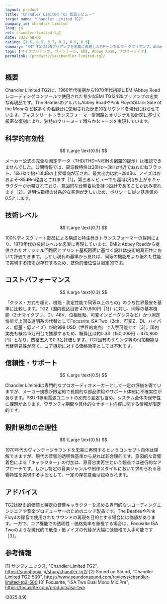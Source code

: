 ```yaml
---
layout: product
title: "Chandler Limited TG2 製品レビュー"
target_name: "Chandler Limited TG2"
company_id: chandler-limited
lang: ja
ref: chandler-limited-tg2
date: 2025-08-09
rating: [2.5, 0.5, 0.7, 0.3, 0.5, 0.5]
summary: "EMI TG12428プリアンプを忠実に再現した2チャンネルマイクプリアンプ。Abbey Roadスタジオのヴィンテージサウンドを提供する一方、透明性や価格効率の観点では現代的基準に劣後"
tags: [マイクプリアンプ, ヴィンテージ, EMI, Abbey Road, プロオーディオ]
permalink: /products/ja/chandler-limited-tg2/
---
```


## 概要

Chandler Limited TG2は、1960年代後期から1970年代初期にEMI/Abbey Roadレコーディングコンソールで使用された希少なEMI TG12428プリアンプの忠実な再現品です。The BeatlesのアルバムAbbey RoadやPink FloydのDark Side of the Moonなど数多くの名録音に使用された歴史的なサウンドを現代に蘇らせています。ディスクリートトランスフォーマー型回路とオリジナル設計図に基づく厳密な復刻により、独特のクリーミーで滑らかなトーンを実現しています。

## 科学的有効性

$$ \Large \text{0.5} $$

メーカー公式の完全な測定データ（THD/THD+N/EINの網羅的提示）は確認できませんでした。公開情報では、周波数特性は20Hz〜3kHz付近でおおむねフラット、16kHzで約+1.8dBの上昇傾向が示され、最大出力は約+28dBu、ノイズはおおよそ-85dBm程度とされます［1］。第三者レビューでも高域が持ち上がるキャラクターが示唆されており、意図的な音響着色を持つ設計であることが読み取れます［2］。透明性指標の体系的な実測が乏しいため、ポリシーに従い基準値の0.5とします。

## 技術レベル

$$ \Large \text{0.7} $$

100%ディスクリート部品による構成と特注巻きトランスフォーマーの採用により、1970年代の技術レベルを忠実に再現しています。EMIとAbbey Roadから提供されたオリジナル回路図とプリント基板図面に基づく設計は技術的真正性において評価できます。しかし現代の基準から見れば、同等の機能をより優れた性能で実現する技術が存在するため、技術的優位性は限定的です。

## コストパフォーマンス

$$ \Large \text{0.3} $$

「クラス・方式を超え、機能・測定性能で同等以上のもの」のうち世界最安を基準に比較します。TG2（国内税込目安 470,800円［1］）に対し、同等の基本機能（2chマイクプリ、DI、48V、位相反転、可変インピーダンスなど）かつ測定性能で上回る透明系の代替としてFocusrite ISA Two（2ch、可変Z、DI、ハイパス、低歪・低ノイズ）が約999 USD（世界的実売）で入手可能です［3］。国内実売も概ね15万円台で推移するため、概算比は約0.33（150,000円 ÷ 470,800円）となり、四捨五入で0.3と評価します。TG2固有のサミング等の付加機能は代替容易性が高く、コア機能に対する価格効率としては不利です。

## 信頼性・サポート

$$ \Large \text{0.5} $$

Chandler Limitedは専門的なプロオーディオメーカーとして一定の評価を得ていますが、メーカー規模が限定的で長期的な部品供給やサポート体制に不確実性があります。PSU-1専用電源ユニットの別売り設定も含め、システム全体の保守性に課題があります。ワランティ期間や具体的なサポート内容に関する情報が限定的です。

## 設計思想の合理性

$$ \Large \text{0.5} $$

1970年代のヴィンテージサウンドを忠実に再現するというコンセプト自体は理解できますが、現代の音響的透明性基準から見れば非合理的です。意図的な音響着色による「キャラクター」の付加は、原音忠実再生という観点では逆行的なアプローチです。しかし特定の音楽ジャンルや制作スタイルにおいて求められる音響特性を実現する手段として、一定の存在意義は認められます。

## アドバイス

TG2は歴史的価値と特定の音響キャラクターを求める専門的なレコーディングエンジニアや音楽プロデューサーのためのニッチ製品です。The BeatlesやPink Floydの録音で使用されたサウンドの再現を目的とする場合には価値があります。一方で、コア機能での透明性・価格効率を重視する場合は、Focusrite ISA Twoのような現代的で低歪・低ノイズの代替が大幅に低価格で入手可能です［3］。

## 参考情報

[1] サンフォニックス, "Chandler Limited TG2", https://sunphonix.jp/shop/chandler-tg2/
[2] Sound on Sound, "Chandler Limited TG2-500", https://www.soundonsound.com/reviews/chandler-limited-tg2-500
[3] Focusrite, "ISA Two Dual Mono Mic Pre", https://focusrite.com/products/isa-two


(2025.8.9)